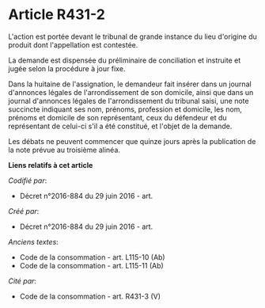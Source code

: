 # Article R431-2

L'action est portée devant le tribunal de grande instance du lieu d'origine du produit dont l'appellation est contestée.

La demande est dispensée du préliminaire de conciliation et instruite et jugée selon la procédure à jour fixe.

Dans la huitaine de l'assignation, le demandeur fait insérer dans un journal d'annonces légales de l'arrondissement de son
domicile, ainsi que dans un journal d'annonces légales de l'arrondissement du tribunal saisi, une note succincte indiquant
ses nom, prénoms, profession et domicile, les nom, prénoms et domicile de son représentant, ceux du défendeur et du
représentant de celui-ci s'il a été constitué, et l'objet de la demande.

Les débats ne peuvent commencer que quinze jours après la publication de la note prévue au troisième alinéa.

**Liens relatifs à cet article**

_Codifié par_:

  - Décret n°2016-884 du 29 juin 2016 - art.

_Créé par_:

  - Décret n°2016-884 du 29 juin 2016 - art.

_Anciens textes_:

  - Code de la consommation - art. L115-10 (Ab)
  - Code de la consommation - art. L115-11 (Ab)

_Cité par_:

  - Code de la consommation - art. R431-3 (V)
